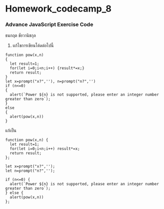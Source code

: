 # Homework_codecamp_8
### Advance JavaScript Exercise Code
ธนกฤต ชัยวานิชกุล

1. แก้ไขการเขียนโค้ดต่อไปนี้
```
function pow(x,n)
{
  let result=1;
  for(let i=0;i<n;i++) {result*=x;}
  return result;
}
let x=prompt("x?",''), n=prompt("n?",'')
if (n<=0)
{
  alert(`Power ${n} is not supported, please enter an integer number greater than zero`);
}
else
{
  alert(pow(x,n))
}
```
แก้เป็น
```
function pow(x,n) {
  let result=1;
  for(let i=0;i<n;i++) result*=x;
  return result;
};

let x=prompt("x?",'');
let n=prompt("n?",'');

if (n<=0) {
  alert(`Power ${n} is not supported, please enter an integer number greater than zero`);
} else {
  alert(pow(x,n))
};
```
